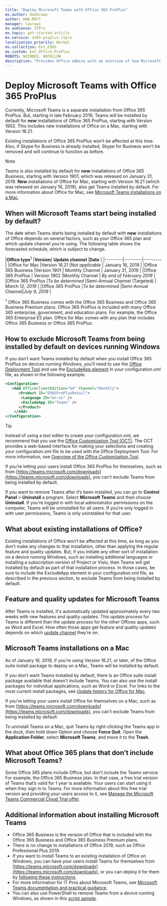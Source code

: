 ```yaml
---
title: "Deploy Microsoft Teams with Office 365 ProPlus"
ms.author: danbrown
author: DHB-MSFT
manager: laurawi
ms.audience: ITPro
ms.topic: get-started-article
ms.service: o365-proplus-itpro
localization_priority: Normal
ms.collection: Ent_O365
ms.custom: Ent_Office_ProPlus
ROBOTS: NOINDEX, NOFOLLOW
description: "Provides Office admins with an overview of how Microsoft Teams will be automatically installed with Office 365 ProPlus."
---
```


# Deploy Microsoft Teams with Office 365 ProPlus

Currently, Microsoft Teams is a separate installation from Office 365 ProPlus. But, starting in late February 2019, Teams will be installed by default for ***new*** installations of Office 365 ProPlus, starting with Version 1902. This includes new installations of Office on a Mac, starting with Version 16.21.

Existing installations of Office 365 ProPlus won’t be affected at this time. Also, if Skype for Business is already installed, Skype for Business won’t be removed and will continue to function as before.

> [!NOTE]
> Teams is also installed by default for **new** installations of Office 365 Business, starting with Version 1901, which was released on January 31, 2019. **New** installations of Office for Mac, starting with Version 16.21 (which was released on January 16, 2019), also get Teams installed by default. For more information about Office for Mac, see [Microsoft Teams installations on a Mac](#microsoft-teams-installations-on-a-mac).

## When will Microsoft Teams start being installed by default?

The date when Teams starts being installed by default with **new** installations of Office depends on several factors, such as your Office 365 plan and which update channel you’re using. The following table shows the forecasted schedule, which is subject to change.


|**Office type**<sup>1</sup>  |**Version**| **Update channel**  |**Date**  |
|---------|---------|---------|
|Office for Mac |Version 16.21 |*Not applicable* | January 16, 2019 |
|Office 365 Business |Version 1901 | Monthly Channel |  January 31, 2019 |
|Office 365 ProPlus | Version 1902 |Monthly Channel | *By end of February 2019*  |
|Office 365 ProPlus |*To be determined*    |Semi-Annual Channel (Targeted) | *March 12, 2019*  |
|Office 365 ProPlus |*To be determined*     |Semi-Annual Channel|*July 9, 2019* |

<sup>1</sup> Office 365 Business comes with the Office 365 Business and Office 365 Business Premium plans. Office 365 ProPlus is included with many Office 365 enterprise, government, and education plans. For example, the Office 365 Enterprise E5 plan. Office for Mac comes with any plan that includes Office 365 Business or Office 365 ProPlus.

## How to exclude Microsoft Teams from being installed by default on devices running Windows

If you don’t want Teams installed by default when you install Office 365 ProPlus on devices running Windows, you'll need to use the [Office Deployment Tool](overview-of-the-office-2016-deployment-tool.md) and use the [ExcludeApp element](https://docs.microsoft.com/DeployOffice/configuration-options-for-the-office-2016-deployment-tool#excludeapp-element) in your configuration.xml file, as shown in the following example.

```xml
<Configuration>
   <Add OfficeClientEdition="64" Channel="Monthly">
      <Product ID="O365ProPlusRetail">
       <Language ID="en-us" />
       <ExcludeApp ID="Teams" />
      </Product>
    </Add>
</Configuration>
```
> [!TIP]
> Instead of using a text editor to create your configuration.xml, we recommend that you use the [Office Customization Tool (OCT)](https://config.office.com). The OCT provides a web-based interface for making your selections and creating your configuration.xml file to be used with the Office Deployment Tool. For more information, see [Overview of the Office Customization Tool](overview-of-the-office-customization-tool-for-click-to-run.md).

If you’re letting your users install Office 365 ProPlus for themselves, such as from [https://teams.microsoft.com/downloads](https://teams.microsoft.com/downloads), you can’t exclude Teams from being installed by default.

If you want to remove Teams after it’s been installed, you can go to **Control Panel** > **Uninstall** a program. Select **Microsoft Teams** and then choose **Uninstall**. If you’re logged in with local administrator permissions on  the computer, Teams will be uninstalled for all users. If you’re only logged in with user permissions, Teams is only uninstalled for that user.

## What about existing installations of Office?

Existing installations of Office won’t be affected at this time, as long as you don’t make any changes to that installation, other than applying the regular feature and quality updates. But, if you initiate any other sort of installation on a device running Windows, such as installing additional languages or installing a subscription version of Project or Visio, then Teams will get installed by default as part of that installation process. In those cases, be sure to include the ExcludeApp element in your configuration.xml file, as described in the previous section, to exclude Teams from being installed by default.



## Feature and quality updates for Microsoft Teams

After Teams is installed, it's automatically updated approximately every two weeks with new features and quality updates. This update process for Teams is different than the update process for the other Offices apps, such as Word and Excel. How often those apps get feature and quality updates depends on which [update channel](https://docs.microsoft.com/DeployOffice/overview-of-update-channels-for-office-365-proplus) they’re on.

## Microsoft Teams installations on a Mac

As of January 16, 2019, if you're using Version 16.21, or later, of the Office suite install package to deploy on a Mac, Teams will be installed by default.

If you don’t want Teams installed by default, there is an Office suite install package available that doesn't include Teams. You can also use the install packages for individual applications, such as Word or Excel. For links to the most current install packages, see [Update history for Office for Mac](https://docs.microsoft.com/officeupdates/update-history-office-for-mac).  

If you’re letting your users install Office for themselves on a Mac, such as from [https://teams.microsoft.com/downloads](https://teams.microsoft.com/downloads), you can’t exclude Teams from being installed by default.

To uninstall Teams on a Mac, quit Teams by right-clicking the Teams app in the dock, then hold down Option and choose **Force Quit**. Open the **Application Folder**, select **Microsoft Teams**, and move it to the **Trash**.

## What about Office 365 plans that don’t include Microsoft Teams?

Some Office 365 plans include Office, but don’t include the Teams service. For example, the Office 365 Business plan. In that case, a free trial version of Teams that’s valid for 1 year is available. Your users can start using it when they sign in to Teams. For more information about this free trial version and providing your users access to it, see [Manage the Microsoft Teams Commercial Cloud Trial offer](https://docs.microsoft.com/microsoftteams/iw-trial-teams).

## Additional information about installing Microsoft Teams

- Office 365 Business is the version of Office that is included with the Office 365 Business and Office 365 Business Premium plans.
- There is no change to installations of Office 2019, such as Office Professional Plus 2019.
- If you want to install Teams to an existing installation of Office on Windows, you can have your users install Teams for themselves from [https://teams.microsoft.com/downloads](https://teams.microsoft.com/downloads), or you can deploy it for them by [following these instructions](https://docs.microsoft.com/MicrosoftTeams/msi-deployment).
- For more information for IT Pros about Microsoft Teams, see [Microsoft Teams documentation and practical guidance](https://docs.microsoft.com/MicrosoftTeams/Microsoft-Teams).
- You can also use PowerShell to remove Teams from a device running Windows, as shown in this [script sample](https://docs.microsoft.com/microsoftteams/scripts/powershell-script-teams-deployment-clean-up).
